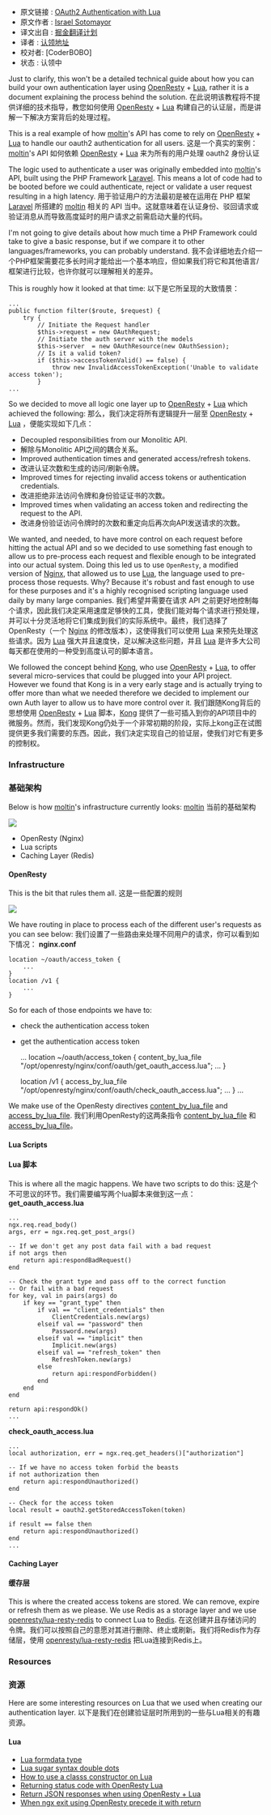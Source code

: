 * 原文链接 : [OAuth2 Authentication with Lua](http://lua.space/webdev/oauth2-authentication-with-lua)
* 原文作者 : [Israel Sotomayor](https://github.com/zot24)
* 译文出自 : [掘金翻译计划](https://github.com/xitu/gold-miner)
* 译者 : [认领地址](https://github.com/xitu/gold-miner/issues/117)
* 校对者: [CoderBOBO]
* 状态 : 认领中

Just to clarify, this won't be a detailed technical guide about how you can build your own authentication layer using [OpenResty](https://openresty.org) + [Lua](http://www.lua.org), rather it is a document explaining the process behind the solution.
在此说明该教程将不提供详细的技术指导，教您如何使用 [OpenResty](https://openresty.org) + [Lua](http://www.lua.org) 构建自己的认证层，而是讲解一下解决方案背后的处理过程。

This is a real example of how [moltin](https://moltin.com)'s API has come to rely on [OpenResty](https://openresty.org) + [Lua](http://www.lua.org) to handle our oauth2 authentication for all users.
这是一个真实的案例：[moltin](https://moltin.com)'s API 如何依赖 [OpenResty](https://openresty.org) + [Lua](http://www.lua.org) 来为所有的用户处理 oauth2 身份认证

The logic used to authenticate a user was originally embedded into [moltin](https://moltin.com)'s API, built using the PHP Framework [Laravel](https://laravel.com/). This means a lot of code had to be booted before we could authenticate, reject or validate a user request resulting in a high latency.
用于验证用户的方法最初是被在运用在 PHP 框架 [Laravel](https://laravel.com/) 所搭建的 [moltin](https://moltin.com)  相关的 API 当中。这就意味着在认证身份、驳回请求或验证消息从而导致高度延时的用户请求之前需启动大量的代码。

I'm not going to give details about how much time a PHP Framework could take to give a basic response, but if we compare it to other languages/frameworks, you can probably understand.
我不会详细地去介绍一个PHP框架需要花多长时间才能给出一个基本响应，但如果我们将它和其他语言/框架进行比较，也许你就可以理解相关的差异。

This is roughly how it looked at that time:
以下是它所呈现的大致情景：

    ...
    public function filter($route, $request) {
        try {
            // Initiate the Request handler
            $this->request = new OAuthRequest;
            // Initiate the auth server with the models
            $this->server  = new OAuthResource(new OAuthSession);
            // Is it a valid token?   
            if ($this->accessTokenValid() == false) {
                throw new InvalidAccessTokenException('Unable to validate access token');
            }
    ...

So we decided to move all logic one layer up to [OpenResty](https://openresty.org) + [Lua](http://www.lua.org) which achieved the following:
那么，我们决定将所有逻辑提升一层至 [OpenResty](https://openresty.org) + [Lua](http://www.lua.org) ，便能实现如下几点：

*   Decoupled responsibilities from our Monolitic API.
*   解除与Monolitic API之间的耦合关系。
*   Improved authentication times and generated access/refresh tokens.
*   改进认证次数和生成的访问/刷新令牌。
*   Improved times for rejecting invalid access tokens or authentication credentials.
*   改进拒绝非法访问令牌和身份验证证书的次数。
*   Improved times when validating an access token and redirecting the request to the API.
*   改进身份验证访问令牌时的次数和重定向后再次向API发送请求的次数。

We wanted, and needed, to have more control on each request before hitting the actual API and so we decided to use something fast enough to allow us to pre-process each request and flexible enough to be integrated into our actual system. Doing this led us to use `OpenResty`, a modified version of [Nginx](https://www.nginx.com/), that allowed us to use [Lua](http://www.lua.org), the language used to pre-process those requests. Why? Because it's robust and fast enough to use for these purposes and it's a highly recognised scripting language used daily by many large companies.
我们希望并需要在请求 API 之前更好地控制每个请求，因此我们决定采用速度足够快的工具，使我们能对每个请求进行预处理，并可以十分灵活地将它们集成到我们的实际系统中。最终，我们选择了 OpenResty（一个 [Nginx](https://www.nginx.com/) 的修改版本），这使得我们可以使用 [Lua](http://www.lua.org) 来预先处理这些请求。因为 [Lua](http://www.lua.org) 强大并且速度快，足以解决这些问题，并且 [Lua](http://www.lua.org) 是许多大公司每天都在使用的一种受到高度认可的脚本语言。

We followed the concept behind [Kong](https://github.com/Mashape/kong), who use [OpenResty](https://openresty.org) + [Lua](http://www.lua.org), to offer several micro-services that could be plugged into your API project. However we found that Kong is in a very early stage and is actually trying to offer more than what we needed therefore we decided to implement our own Auth layer to allow us to have more control over it.
我们跟随Kong背后的思想使用 [OpenResty](https://openresty.org) + [Lua](http://www.lua.org) 脚本，[Kong](https://github.com/Mashape/kong) 提供了一些可插入到你的API项目中的微服务。然而，我们发现Kong仍处于一个非常初期的阶段，实际上kong正在试图提供更多我们需要的东西。因此，我们决定实现自己的验证层，使我们对它有更多的控制权。

### Infrastructure
### 基础架构

Below is how [moltin](https://moltin.com)'s infrastructure currently looks:
[moltin](https://moltin.com) 当前的基础架构

![](https://moltin.com/files/large/67b084c60b6d0ff)

*   OpenResty (Nginx)
*   Lua scripts
*   Caching Layer (Redis)

#### OpenResty

This is the bit that rules them all.
这是一些配置的规则

![](https://moltin.com/files/large/8b359a7b2bad55a)

We have routing in place to process each of the different user's requests as you can see below:
我们设置了一些路由来处理不同用户的请求，你可以看到如下情况：
**nginx.conf**

    location ~/oauth/access_token {
        ...
    }
    location /v1 {
        ...
    }

So for each of those endpoints we have to:

*   check the authentication access token
*   get the authentication access token

    ...
    location ~/oauth/access_token {
        content_by_lua_file "/opt/openresty/nginx/conf/oauth/get_oauth_access.lua";
        ...
    }

    location /v1 {
        access_by_lua_file "/opt/openresty/nginx/conf/oauth/check_oauth_access.lua";
       ...
    }
    ...

We make use of the OpenResty directives [content_by_lua_file](https://github.com/openresty/lua-nginx-module#content_by_lua_file) and [access_by_lua_file](https://github.com/openresty/lua-nginx-module#access_by_lua_file).
我们利用OpenResty的这两条指令 [content_by_lua_file](https://github.com/openresty/lua-nginx-module#content_by_lua_file) 和[access_by_lua_file](https://github.com/openresty/lua-nginx-module#access_by_lua_file)。

#### Lua Scripts
#### Lua 脚本

This is where all the magic happens. We have two scripts to do this:
这是个不可思议的环节。我们需要编写两个lua脚本来做到这一点：
**get_oauth_access.lua**

    ...
    ngx.req.read_body()
    args, err = ngx.req.get_post_args()

    -- If we don't get any post data fail with a bad request
    if not args then
        return api:respondBadRequest()
    end

    -- Check the grant type and pass off to the correct function
    -- Or fail with a bad request
    for key, val in pairs(args) do
        if key == "grant_type" then
            if val == "client_credentials" then
                ClientCredentials.new(args)
            elseif val == "password" then
                Password.new(args)
            elseif val == "implicit" then
                Implicit.new(args)
            elseif val == "refresh_token" then
                RefreshToken.new(args)
            else
                return api:respondForbidden()
            end
        end
    end

    return api:respondOk()
    ...

**check_oauth_access.lua**

    ...
    local authorization, err = ngx.req.get_headers()["authorization"]

    -- If we have no access token forbid the beasts
    if not authorization then
        return api:respondUnauthorized()
    end

    -- Check for the access token
    local result = oauth2.getStoredAccessToken(token)

    if result == false then
        return api:respondUnauthorized()
    end
    ...

#### Caching Layer
#### 缓存层

This is where the created access tokens are stored. We can remove, expire or refresh them as we please. We use Redis as a storage layer and we use [openresty/lua-resty-redis](https://github.com/openresty/lua-resty-redis) to connect Lua to [Redis](http://redis.io/).
在这创建并且存储访问的令牌。我们可以按照自己的意愿对其进行删除、终止或刷新。我们将Redis作为存储层，使用 [openresty/lua-resty-redis](https://github.com/openresty/lua-resty-redis) 把Lua连接到Redis上。

### Resources
### 资源

Here are some interesting resources on Lua that we used when creating our authentication layer.
以下是我们在创建验证层时所用到的一些与Lua相关的有趣资源。
#### Lua

*   [Lua formdata type](http://blog.zot24.com/lua-formdata-type/)
*   [Lua sugar syntax double dots](http://blog.zot24.com/lua-sugar-syntax-double-dots/)
*   [How to use a classs constructor on Lua](http://blog.zot24.com/how-to-use-a-classs-constructor-on-lua/)
*   [Returning status code with OpenResty Lua](http://blog.zot24.com/returning-status-code-with-openresty-lua/)
*   [Return JSON responses when using OpenResty + Lua](http://blog.zot24.com/return-json-responses-when-using-openresty-lua/)
*   [When ngx exit using OpenResty precede it with return](http://blog.zot24.com/when-ngx-exit-using-openresty-precede-it-with-return/)
